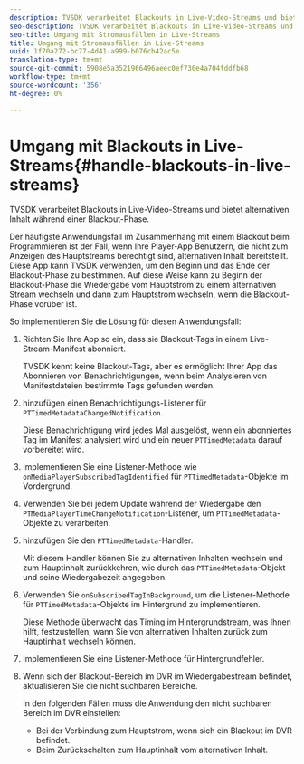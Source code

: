 ```yaml
---
description: TVSDK verarbeitet Blackouts in Live-Video-Streams und bietet alternativen Inhalt während einer Blackout-Phase.
seo-description: TVSDK verarbeitet Blackouts in Live-Video-Streams und bietet alternativen Inhalt während einer Blackout-Phase.
seo-title: Umgang mit Stromausfällen in Live-Streams
title: Umgang mit Stromausfällen in Live-Streams
uuid: 1f70a272-bc77-4d41-a999-b076cb42ac5e
translation-type: tm+mt
source-git-commit: 5908e5a3521966496aeec0ef730e4a704fddfb68
workflow-type: tm+mt
source-wordcount: '356'
ht-degree: 0%

---
```



# Umgang mit Blackouts in Live-Streams{#handle-blackouts-in-live-streams}

TVSDK verarbeitet Blackouts in Live-Video-Streams und bietet alternativen Inhalt während einer Blackout-Phase.

Der häufigste Anwendungsfall im Zusammenhang mit einem Blackout beim Programmieren ist der Fall, wenn Ihre Player-App Benutzern, die nicht zum Anzeigen des Hauptstreams berechtigt sind, alternativen Inhalt bereitstellt. Diese App kann TVSDK verwenden, um den Beginn und das Ende der Blackout-Phase zu bestimmen. Auf diese Weise kann zu Beginn der Blackout-Phase die Wiedergabe vom Hauptstrom zu einem alternativen Stream wechseln und dann zum Hauptstrom wechseln, wenn die Blackout-Phase vorüber ist.

So implementieren Sie die Lösung für diesen Anwendungsfall:

1. Richten Sie Ihre App so ein, dass sie Blackout-Tags in einem Live-Stream-Manifest abonniert.

   TVSDK kennt keine Blackout-Tags, aber es ermöglicht Ihrer App das Abonnieren von Benachrichtigungen, wenn beim Analysieren von Manifestdateien bestimmte Tags gefunden werden.
1. hinzufügen einen Benachrichtigungs-Listener für `PTTimedMetadataChangedNotification`.

   Diese Benachrichtigung wird jedes Mal ausgelöst, wenn ein abonniertes Tag im Manifest analysiert wird und ein neuer `PTTimedMetadata` darauf vorbereitet wird.

1. Implementieren Sie eine Listener-Methode wie `onMediaPlayerSubscribedTagIdentified` für `PTTimedMetadata`-Objekte im Vordergrund.

1. Verwenden Sie bei jedem Update während der Wiedergabe den `PTMediaPlayerTimeChangeNotification`-Listener, um `PTTimedMetadata`-Objekte zu verarbeiten.

1. hinzufügen Sie den `PTTimedMetadata`-Handler.

   Mit diesem Handler können Sie zu alternativen Inhalten wechseln und zum Hauptinhalt zurückkehren, wie durch das `PTTimedMetadata`-Objekt und seine Wiedergabezeit angegeben.

1. Verwenden Sie `onSubscribedTagInBackground`, um die Listener-Methode für `PTTimedMetadata`-Objekte im Hintergrund zu implementieren.

   Diese Methode überwacht das Timing im Hintergrundstream, was Ihnen hilft, festzustellen, wann Sie von alternativen Inhalten zurück zum Hauptinhalt wechseln können.

1. Implementieren Sie eine Listener-Methode für Hintergrundfehler.
1. Wenn sich der Blackout-Bereich im DVR im Wiedergabestream befindet, aktualisieren Sie die nicht suchbaren Bereiche.

   In den folgenden Fällen muss die Anwendung den nicht suchbaren Bereich im DVR einstellen:

   * Bei der Verbindung zum Hauptstrom, wenn sich ein Blackout im DVR befindet.
   * Beim Zurückschalten zum Hauptinhalt vom alternativen Inhalt.


